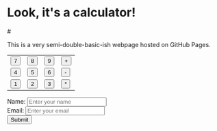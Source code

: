 <!DOCTYPE html>
<html lang="en">
<head>
  <meta charset="UTF-8">
  <meta name="viewport" content="width=device-width, initial-scale=1.0">
  <title>First Calculator</title>
</head>
<body>
  <h1>Look, it's a calculator!</h1>
# <p>This is a very semi-double-basic-ish webpage hosted on GitHub Pages.</p>
  <table>
  <tr>
    <td><button onclick="handleNumber('7')">7</button></td>
    <td><button onclick="handleNumber('8')">8</button></td>
    <td><button onclick="handleNumber('9')">9</button></td>
    <td><button onclick="handleOperator('+')">+</button></td>
  </tr>
  <tr>
    <td><button onclick="handleNumber('4')">4</button></td>
    <td><button onclick="handleNumber('5')">5</button></td>
    <td><button onclick="handleNumber('6')">6</button></td>
    <td><button onclick="handleOperator('-')">-</button></td>
  </tr>
  <tr>
    <td><button onclick="handleNumber('1')">1</button></td>
    <td><button onclick="handleNumber('2')">2</button></td>
    <td><button onclick="handleNumber('3')">3</button></td>
    <td><button onclick="handleOperator('*')">*</button></td>    
  </tr>
</table>

</body>
</html>


<form id="myForm">
  <label for="name">Name:</label>
  <input type="text" id="name" name="name" placeholder="Enter your name">
  <br>
  <label for="email">Email:</label>
  <input type="email" id="email" name="email" placeholder="Enter your email">
  <br>
  <button type="submit">Submit</button>
</form>

<script>
  const form = document.getElementById("myForm");

  form.addEventListener("submit", function(event) {
    const name = document.getElementById("name").value;
    const email = document.getElementById("email").value;

    if (name === "" || email === "") {
      alert("Please fill in all fields!");
      event.preventDefault(); // Prevent form submission
    } else {
      
    }
  });
</script>

